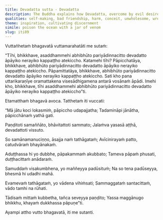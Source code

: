 ```yaml
---
title: Devadatta sutta - Devadatta
description: The Buddha explains how Devadatta, overcome by evil desires, bad friendship, and abandoning the training, arrived at a state of prolonged suffering. Though once esteemed, his envy led to ruin. The wise should associate with those whose path leads to the end of suffering.
qualities: self-making, bad friendship, harm, conceit, unwholesome, wrong effort, contempt, wrong speech, tranquility, non-harm
theme: inspiration, cultivating discernment
simile: poison the ocean with a jar of venom
slug: iti89
---
```


Vuttañhetaṁ bhagavatā vuttamarahatāti me sutaṁ:

“Tīhi, bhikkhave, asaddhammehi abhibhūto pariyādinnacitto devadatto āpāyiko nerayiko kappaṭṭho atekiccho. Katamehi tīhi? Pāpicchatāya, bhikkhave, abhibhūto pariyādinnacitto devadatto āpāyiko nerayiko kappaṭṭho atekiccho. Pāpamittatāya, bhikkhave, abhibhūto pariyādinnacitto devadatto āpāyiko nerayiko kappaṭṭho atekiccho. Sati kho pana uttarikaraṇīye oramattakena visesādhigamena antarā vosānaṁ āpādi. Imehi kho, bhikkhave, tīhi asaddhammehi abhibhūto pariyādinnacitto devadatto āpāyiko nerayiko kappaṭṭho atekiccho”ti.

Etamatthaṁ bhagavā avoca. Tatthetaṁ iti vuccati:

“Mā jātu koci lokasmiṁ,
pāpiccho udapajjatha;
Tadamināpi jānātha,
pāpicchānaṁ yathā gati.

Paṇḍitoti samaññāto,
bhāvitattoti sammato;
Jalaṁva yasasā aṭṭhā,
devadattoti vissuto.

So samānamanuciṇṇo,
āsajja naṁ tathāgataṁ;
Avīcinirayaṁ patto,
catudvāraṁ bhayānakaṁ.

Aduṭṭhassa hi yo dubbhe,
pāpakammaṁ akubbato;
Tameva pāpaṁ phusati,
duṭṭhacittaṁ anādaraṁ.

Samuddaṁ visakumbhena,
yo maññeyya padūsituṁ;
Na so tena padūseyya,
bhesmā hi udadhi mahā.

Evamevaṁ tathāgataṁ,
yo vādena vihiṁsati;
Sammaggataṁ santacittaṁ,
vādo tamhi na rūhati.

Tādisaṁ mittaṁ kubbetha,
tañca seveyya paṇḍito;
Yassa maggānugo bhikkhu,
khayaṁ dukkhassa pāpuṇe”ti.

Ayampi attho vutto bhagavatā, iti me sutanti.
